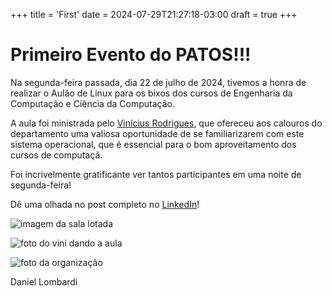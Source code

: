 +++
title = 'First'
date = 2024-07-29T21:27:18-03:00
draft = true
+++

# Primeiro Evento do PATOS!!!

Na segunda-feira passada, dia 22 de julho de 2024, tivemos a honra de realizar o
Aulão de Linux para os bixos dos cursos de Engenharia da Computação e Ciência
da Computação.

A aula foi ministrada pelo [Vinícius Rodrigues](https://github.com/ViniRodrig),
que ofereceu aos calouros do departamento uma valiosa oportunidade de se
familiarizarem com este sistema operacional, que é essencial para o bom
aproveitamento dos cursos de computaçã.

Foi incrivelmente gratificante ver tantos participantes em uma noite de
segunda-feira!

Dê uma olhada no post completo no [LinkedIn](<https://www.linkedin.com/feed/update/urn:li:activity:7221856161757614080/?commentUrn=urn:li:comment:(ugcPost:7221701228613804032,7223495607573708800)&dashCommentUrn=urn:li:fsd_comment:(7223495607573708800,urn:li:ugcPost:7221701228613804032)>)!

![imagem da sala lotada](/first/2.png)

![foto do vini dando a aula](/first/3.jpeg)

![foto da organização](/first/0.png)

Daniel Lombardi
